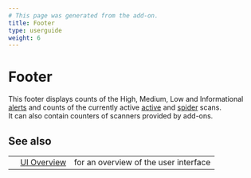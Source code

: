 ```yaml
---
# This page was generated from the add-on.
title: Footer
type: userguide
weight: 6
---
```


# Footer

This footer displays counts of the High, Medium, Low and Informational
[alerts](/docs/desktop/start/features/alerts/) and counts of the currently active
[active](/docs/desktop/start/features/ascan/) and
[spider](/docs/desktop/start/features/spider/)
scans.  
It can also contain counters of scanners provided by add-ons.

## See also

|     |                                  |                                       |
| --- | -------------------------------- | ------------------------------------- |
|     | [UI Overview](/docs/desktop/ui/) | for an overview of the user interface |
